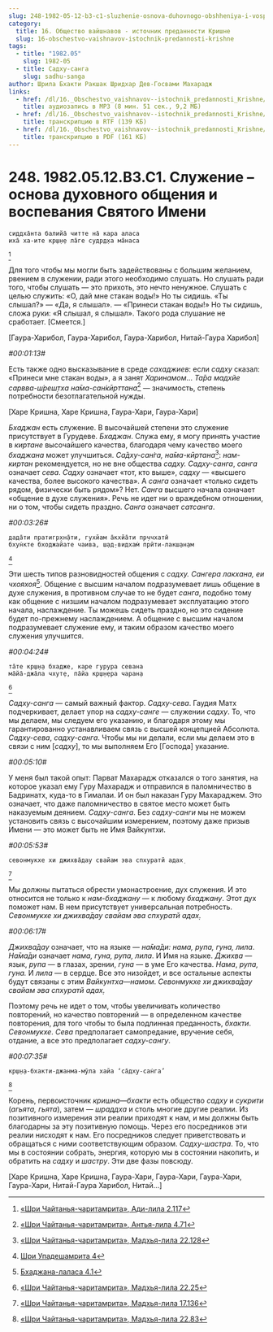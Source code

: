 ```yaml
---
slug: 248-1982-05-12-b3-c1-sluzhenie-osnova-duhovnogo-obshheniya-i-vospevaniya-svyatogo-imeni
category:
  title: 16. Общество вайшнавов - источник преданности Кришне
  slug: 16-obschestvo-vaishnavov-istochnik-predannosti-krishne
tags:
  - title: "1982.05"
    slug: 1982-05
  - title: Садху-санга
    slug: sadhu-sanga
author: Шрила Бхакти Ракшак Шридхар Дев-Госвами Махарадж
links:
  - href: /dl/16._Obschestvo_vaishnavov--istochnik_predannosti_Krishne/248_1982.05.12.B3.C1_SridharMj_Sluzhenie--osnova_duhovnogo_obshhenija_i_vospevanija_Svjatogo_Imeni.mp3
    title: аудиозапись в MP3 (8 мин. 51 сек., 9,2 МБ)
  - href: /dl/16._Obschestvo_vaishnavov--istochnik_predannosti_Krishne/248_1982.05.12.B3.C1_SridharMj_Sluzhenie--osnova_duhovnogo_obshhenija_i_vospevanija_Svjatogo_Imeni.rtf
    title: транскрипцию в RTF (139 КБ)
  - href: /dl/16._Obschestvo_vaishnavov--istochnik_predannosti_Krishne/248_1982.05.12.B3.C1_SridharMj_Sluzhenie--osnova_duhovnogo_obshhenija_i_vospevanija_Svjatogo_Imeni.pdf
    title: транскрипцию в PDF (161 КБ)
---
```


# 248. 1982.05.12.B3.C1. Служение – основа духовного общения и воспевания Святого Имени

    сиддха̄нта балийа̄ читте на̄ кара аласа
    иха̄ ха-ите кр̣ш̣н̣е ла̄ге судр̣д̣ха ма̄наса
[^_ftn1]

Для того чтобы мы могли быть задействованы с большим желанием, рвением в служении, ради этого необходимо слушать. Но слушать ради того, чтобы слушать — это прихоть, это нечто ненужное. Слушать с целью служить: «О, дай мне стакан воды!» Но ты сидишь. «Ты слышал?» — «Да, я слышал». — «Принеси стакан воды!» Но ты сидишь, сложа руки: «Я слышал, я слышал». Такого рода слушание не сработает. [Смеется.]

[Гаура-Харибол, Гаура-Харибол, Гаура-Харибол, Нитай-Гаура Харибол]

*#00:01:13#*

Есть также одно высказывание в среде *сахаджиев*: если *садху* сказал: «Принеси мне стакан воды», а я занят *Харинамом*… *Та̄ра мадхйе сарвва-ш́реш̣тха на̄ма-сан̇кӣрттана*[^_ftn2] — значимость, степень потребности безотлагательной нужды.

[Харе Кришна, Харе Кришна, Гаура-Хари, Гаура-Хари]

*Бхаджан* есть служение. В высочайшей степени это служение присутствует в Гурудеве. *Бхаджан*. Служа ему, я могу принять участие в *киртане* высочайшего качества, благодаря чему качество моего *бхаджана* может улучшиться. *Са̄дху-сан̇га, на̄ма-кӣртана*[^_ftn3]: *нам-киртан* рекомендуется, но не вне общества *садху. Садху-санга*, *санга* означает *сева*. *Садху* означает «тот, кто выше», *садху* — «высшего качества, более высокого качества». А *санга* означает «только сидеть рядом, физически быть рядом»? Нет. *Санга* высшего начала означает «общение в духе служения». Речь не идет ни о враждебном отношении, ни о том, чтобы сидеть праздно. *Санга* означает *сатсанга*.

*#00:03:26#*

    дада̄ти пратигр̣хн̣а̄ти, гухйам а̄кхйа̄ти пр̣ччхатӣ
    бхун̇кте бходжайате чаива, ш̣ад̣-видхам̇ прӣти-лакш̣ан̣ам
[^_ftn4]

Эти шесть типов разновидностей общения с *садху. Сангера лакхана, еи чхояхоя*[^_ftn5]. Общение с высшим началом подразумевает лишь общение в духе служения, в противном случае то не будет *санга*, подобно тому как общение с низшим началом подразумевает эксплуатацию этого начала, наслаждение. Ты можешь сидеть праздно, но это сидение будет по-прежнему наслаждением. А общение с высшим началом подразумевает служение ему, и таким образом качество моего служения улучшится.

*#00:04:24#*

    та̄те кр̣ш̣н̣а бхадже, каре гурура севана
    ма̄йа̄-джа̄ла чхут̣е, па̄йа кр̣ш̣н̣ера чаран̣а
[^_ftn6]

*Садху-санга* — самый важный фактор. *Садху-сева*. Гаудия Матх подчеркивает, делает упор на *садху-санге* — служении *садху*. То, что мы делаем, мы следуем его указанию, и благодаря этому мы гарантированно устанавливаем связь с высшей концепцией Абсолюта. *Садху-сева*, *садху-санга*. Чтобы мы ни делали, если мы делаем это в связи с ним [*садху*], то мы выполняем Его [Господа] указание.

*#00:05:10#*

У меня был такой опыт: Парват Махарадж отказался о того занятия, на которое указал ему Гуру Махарадж и отправился в паломничество в Бадринатх, куда-то в Гималаи. И он был наказан Гуру Махараджем. Это означает, что даже паломничество в святое место может быть наказуемым деянием. *Садху-санга*. Без *садху-санги* мы не можем установить связь с высочайшим измерением, поэтому даже призыв Имени — это может быть не Имя Вайкунтхи.

*#00:05:53#*

    севонмукхе хи джихва̄дау свайам эва спхуратй адах̣
[^_ftn7]

Мы должны пытаться обрести умонастроение, дух служения. И это относится не только к *нам-бхаджану* — к любому *бхаджану*. Этот дух поможет нам. В нем присутствует универсальная потребность. *Севонмукхе хи джихва̄дау свайам эва спхуратй адах̣.*

*#00:06:17#*

*Джихва̄дау* означает, что на языке — *на̄ма̄ди: нама, рупа, гуна, лила*. *На̄ма̄ди* означает *нама, гуна, рупа, лила*. И Имя на языке. *Джихва* — язык, *рупа* — в глазах, зрении, *гуна* — в уме Его качества. *Нама*, *рупа, гуна.* И *лила* — в сердце. Все это низойдет, и все остальные аспекты будут связаны с этим *Вайкунтха*—*намом*. *Севонмукхе хи джихва̄дау свайам эва спхуратй адах̣.*

Поэтому речь не идет о том, чтобы увеличивать количество повторений, но качество повторений — в определенном качестве повторения, для того чтобы то была подлинная преданность, *бхакти*. *Севонмукхе*. *Сева* предполагает самопредание, вручение себя, отдание, а все это предполагает *садху-сангу*.

*#00:07:35#*

    кр̣ш̣н̣а-бхакти-джанма-мӯла хайа ‘са̄дху-сан̇га’
[^_ftn8]

Корень, первоисточник *кришна*—*бхакти* есть общество *садху* и *сукрити* (*агьята, гьята*), затем — *шраддха* и столь многие другие реалии. Из позитивного измерения эти реалии приходят к нам, и мы должны быть благодарны за эту позитивную помощь. Через его посредников эти реалии нисходят к нам. Его посредников следует приветствовать и обращаться с ними соответствующим образом. *Садху-шастра*. То, что мы в состоянии собрать, энергия, которую мы в состоянии накопить, и обратить на *садху* и *шастру*. Эти две фазы повсюду.

[Харе Кришна, Харе Кришна, Гаура-Хари, Гаура-Хари, Гаура-Хари, Гаура-Хари, Нитай-Гаура Харибол, Нитай…]



[^_ftn1]: [«Шри Чайтанья-чаритамрита», Ади-лила 2.117](../notes/shri-chajtanya-charitamrita-adi-lila/shri-chajtanya-charitamrita-adi-lila-2-117.md)

[^_ftn2]: [«Шри Чайтанья-чаритамрита», Антья-лила 4.71](../notes/shri-chajtanya-charitamrita-antya-lila/shri-chajtanya-charitamrita-antya-lila-4-71.md)

[^_ftn3]: [«Шри Чайтанья-чаритамрита», Мадхья-лила 22.128](../notes/shri-chajtanya-charitamrita-madhya-lila/shri-chajtanya-charitamrita-madhya-lila-22-128.md)

[^_ftn4]: [Шри Упадешамрита 4](../notes/shri-upadeshamrita/shri-upadeshamrita-4.md)

[^_ftn5]: [Бхаджана-лаласа 4.1](../notes/bhadzhana-lalasa/bhadzhana-lalasa-4-1.md)

[^_ftn6]: [«Шри Чайтанья-чаритамрита», Мадхья-лила 22.25](../notes/shri-chajtanya-charitamrita-madhya-lila/shri-chajtanya-charitamrita-madhya-lila-22-25.md)

[^_ftn7]: [«Шри Чайтанья-чаритамрита», Мадхья-лила 17.136](../notes/shri-chajtanya-charitamrita-madhya-lila/shri-chajtanya-charitamrita-madhya-lila-17-136.md)

[^_ftn8]: [«Шри Чайтанья-чаритамрита», Мадхья-лила 22.83](../notes/shri-chajtanya-charitamrita-madhya-lila/shri-chajtanya-charitamrita-madhya-lila-22-83.md)
